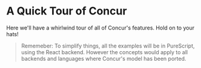# A Quick Tour of Concur

Here we'll have a whirlwind tour of all of Concur's features. Hold on to your hats!

> Rememeber: To simplify things, all the examples will be in PureScript, using the React backend.
> However the concepts would apply to all backends and languages where Concur's model has been ported.
